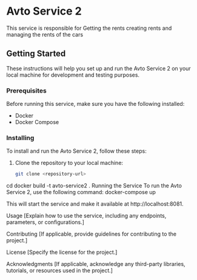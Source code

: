 # Avto Service 2

This service is responsible for Getting the rents creating rents and managing the rents of the cars

## Getting Started

These instructions will help you set up and run the Avto Service 2 on your local machine for development and testing purposes.

### Prerequisites

Before running this service, make sure you have the following installed:

- Docker
- Docker Compose

### Installing

To install and run the Avto Service 2, follow these steps:

1. Clone the repository to your local machine:

   ```bash
   git clone <repository-url>


cd <project-directory>
docker build -t avto-service2 .
Running the Service
To run the Avto Service 2, use the following command:
docker-compose up

This will start the service and make it available at http://localhost:8081.

Usage
[Explain how to use the service, including any endpoints, parameters, or configurations.]

Contributing
[If applicable, provide guidelines for contributing to the project.]

License
[Specify the license for the project.]

Acknowledgments
[If applicable, acknowledge any third-party libraries, tutorials, or resources used in the project.]

